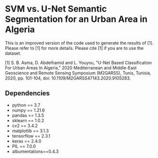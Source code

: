 # SVM vs. U-Net Semantic Segmentation for an Urban Area in Algeria
This is an improved version of the code used to generate the results of [1]. Please refer to [1] for more details. Please cite [1] if you are to use the dataset.


<a id="1">[1]</a>
S. B. Asma, D. Abdelhamid and L. Youyou, "U-Net Based Classification For Urban Areas In Algeria," 2020 
Mediterranean and Middle-East Geoscience and Remote Sensing Symposium (M2GARSS), Tunis, Tunisia, 2020, pp. 101-104, doi: 10.1109/M2GARSS47143.2020.9105283.

## Dependencies
- python == 3.7
- numpy ==  1.21.6
- pandas ==  1.3.5
- sklearn ==  1.0.2
- cv2 ==  3.4.2
- matplotlib ==  3.1.3
- tensorflow ==  2.3.1
- keras ==  2.4.0
- PIL ==  7.0.0
- albumentations==0.4.3
